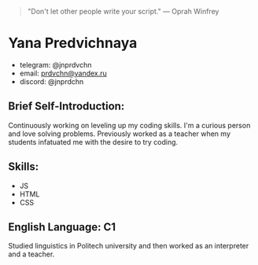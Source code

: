 > "Don't let other people write your script."
— Oprah Winfrey

# Yana Predvichnaya
* telegram: @jnprdvchn
* email: prdvchn@yandex.ru
* discord: @jnprdchn

## Brief Self-Introduction:
Continuously working on leveling up my coding skills. 
I'm a curious person and love solving problems. Previously worked as a teacher when my students infatuated me with the desire to try coding.

## Skills:
* JS
* HTML
* CSS

## English Language: C1
Studied linguistics in Politech university and then worked as an interpreter and a teacher.
